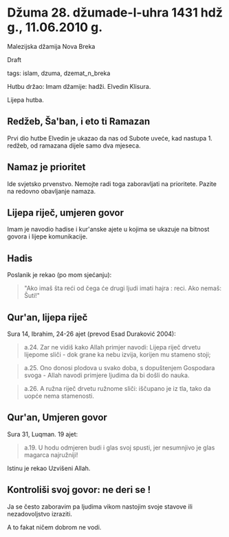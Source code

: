 Džuma 28. džumade-l-uhra 1431 hdž g., 11.06.2010 g.
==============================================================
Malezijska džamija Nova Breka

Draft

tags: islam, dzuma, dzemat_n_breka


Hutbu držao: Imam džamije: hadži. Elvedin Klisura.

Lijepa hutba.

Redžeb, Ša'ban, i eto ti Ramazan
--------------------------------

Prvi dio hutbe Elvedin je ukazao da nas od Subote uveće, kad nastupa 1. redžeb, 
od ramazana dijele samo dva mjeseca.

Namaz je prioritet
-------------------

Ide svjetsko prvenstvo. Nemojte radi toga zaboravljati na prioritete.
Pazite na redovno obavljanje namaza.

Lijepa riječ, umjeren govor
---------------------------

Imam je navodio hadise i kur'anske ajete u kojima se ukazuje na bitnost 
govora i lijepe komunikacije.

Hadis
-----

Poslanik je rekao (po mom sjećanju):

> "Ako imaš šta reći od čega će drugi ljudi imati hajra : reci. Ako nemaš: Šuti!"




Qur'an, lijepa riječ
---------------------


Sura 14, Ibrahim, 24-26 ajet (prevod Esad Duraković 2004):

> a.24. Zar ne vidiš kako Allah primjer navodi: Lijepa riječ drvetu lijepome sliči - dok grane ka nebu izvija, korijen mu stameno stoji;

> a.25. Ono donosi plodova u svako doba, s dopuštenjem Gospodara svoga -
Allah navodi primjere ljudima da bi došli do nauka.

> a.26. A ružna riječ drvetu ružnome sliči: iščupano je iz tla, tako da uopće nema stamenosti.

Qur'an, Umjeren govor
----------------------

Sura 31, Luqman. 19 ajet:

> a.19. U hodu odmjeren budi i glas svoj spusti, jer nesumnjivo je glas magarca najružniji!

Istinu je rekao Uzvišeni Allah.


Kontroliši svoj govor: ne deri se !
-----------------------------------

Ja se često zaboravim pa ljudima vikom nastojim svoje stavove ili nezadovoljstvo izraziti.

A to fakat ničem dobrom ne vodi.
